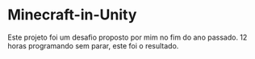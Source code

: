 # Minecraft-in-Unity
Este projeto foi um desafio proposto por mim no fim do ano passado. 12 horas programando sem parar, este foi o resultado.
